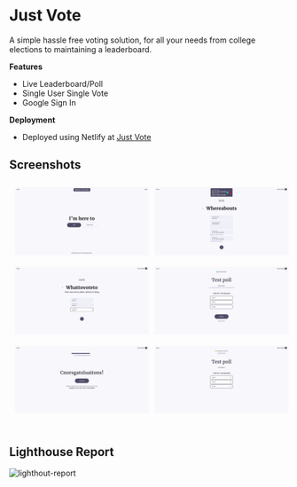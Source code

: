 # Just Vote

A simple hassle free voting solution, for all your needs from college elections to maintaining a leaderboard.

<b>Features</b>
- Live Leaderboard/Poll
- Single User Single Vote
- Google Sign In

<b>Deployment </b>
- Deployed using Netlify at 
[Just Vote](https://jv.hrahul2605.tech/)

## Screenshots

<div style="display: flex;flex-direction: row; padding: 10px">
    <img width="50%" src="https://raw.githubusercontent.com/hrahul2605/jv-client/main/screenshots/1.png" style="margin-right: 10px">
    <img width="50%" src="https://raw.githubusercontent.com/hrahul2605/jv-client/main/screenshots/2.png"  style="margin-right: 10px"/>
</div>
<div style="display: flex;flex-direction: row; padding: 10px">
    <img width="50%" src="https://raw.githubusercontent.com/hrahul2605/jv-client/main/screenshots/3.png" style="margin-right: 10px">
    <img width="50%" src="https://raw.githubusercontent.com/hrahul2605/jv-client/main/screenshots/4.png"  style="margin-right: 10px"/>
</div>
<div style="display: flex;flex-direction: row; padding: 10px">
    <img width="50%" src="https://raw.githubusercontent.com/hrahul2605/jv-client/main/screenshots/5.png" style="margin-right: 10px">
    <img width="50%" src="https://raw.githubusercontent.com/hrahul2605/jv-client/main/screenshots/6.png"  style="margin-right: 10px"/>
</div>
<br/>

## Lighthouse Report

<img src="https://i.ibb.co/jrJZ0P8/Screenshot-from-2021-03-28-23-57-10.png" alt="lighthout-report" />

<br/>
<br/>
